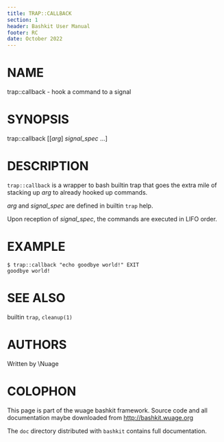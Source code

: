 ```yaml
---
title: TRAP::CALLBACK
section: 1
header: Bashkit User Manual
footer: RC
date: October 2022
---
```

# NAME

trap::callback - hook a command to a signal

# SYNOPSIS

trap::callback [[*arg*] *signal_spec* ...]

# DESCRIPTION

`trap::callback` is a wrapper to bash builtin trap that goes the extra mile of
stacking up *arg* to already hooked up commands.

*arg* and *signal_spec* are defined in builtin `trap` help.

Upon reception of *signal_spec*, the commands are executed in LIFO order.

# EXAMPLE

    $ trap::callback "echo goodbye world!" EXIT
    goodbye world!

# SEE ALSO

builtin `trap`, `cleanup(1)`

# AUTHORS
Written by \\Nuage

# COLOPHON
This page is part of the wuage bashkit framework. Source code and all
documentation maybe downloaded from <http://bashkit.wuage.org>

The `doc` directory distributed with `bashkit` contains full documentation.
